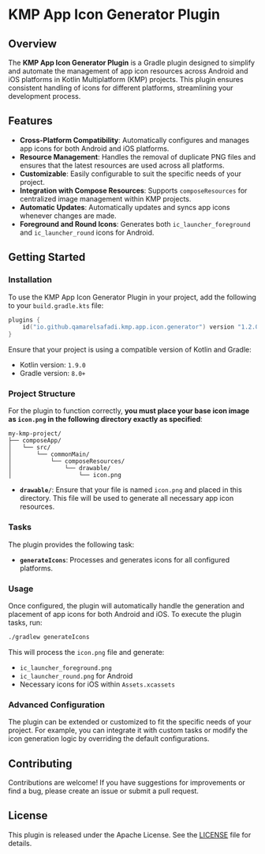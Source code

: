 # **KMP App Icon Generator Plugin**

## **Overview**

The **KMP App Icon Generator Plugin** is a Gradle plugin designed to simplify and automate the management of app icon resources across Android and iOS platforms in Kotlin Multiplatform (KMP) projects. This plugin ensures consistent handling of icons for different platforms, streamlining your development process.

## **Features**

- **Cross-Platform Compatibility**: Automatically configures and manages app icons for both Android and iOS platforms.
- **Resource Management**: Handles the removal of duplicate PNG files and ensures that the latest resources are used across all platforms.
- **Customizable**: Easily configurable to suit the specific needs of your project.
- **Integration with Compose Resources**: Supports `composeResources` for centralized image management within KMP projects.
- **Automatic Updates**: Automatically updates and syncs app icons whenever changes are made.
- **Foreground and Round Icons**: Generates both `ic_launcher_foreground` and `ic_launcher_round` icons for Android.

## **Getting Started**

### **Installation**

To use the KMP App Icon Generator Plugin in your project, add the following to your `build.gradle.kts` file:

```kotlin
plugins {
    id("io.github.qamarelsafadi.kmp.app.icon.generator") version "1.2.0"
}
```

Ensure that your project is using a compatible version of Kotlin and Gradle:

- Kotlin version: `1.9.0`
- Gradle version: `8.0+`

### **Project Structure**

For the plugin to function correctly, **you must place your base icon image as `icon.png` in the following directory exactly as specified**:

```
my-kmp-project/
├── composeApp/
│   └── src/
│       └── commonMain/
│           └── composeResources/
│               └── drawable/
│                   └── icon.png
```

- **`drawable/`**: Ensure that your file is named `icon.png` and placed in this directory. This file will be used to generate all necessary app icon resources.

### **Tasks**

The plugin provides the following task:

- **`generateIcons`**: Processes and generates icons for all configured platforms.

### **Usage**

Once configured, the plugin will automatically handle the generation and placement of app icons for both Android and iOS. To execute the plugin tasks, run:

```bash
./gradlew generateIcons
```

This will process the `icon.png` file and generate:
- `ic_launcher_foreground.png`
- `ic_launcher_round.png` for Android
- Necessary icons for iOS within `Assets.xcassets`

### **Advanced Configuration**

The plugin can be extended or customized to fit the specific needs of your project. For example, you can integrate it with custom tasks or modify the icon generation logic by overriding the default configurations.

## **Contributing**

Contributions are welcome! If you have suggestions for improvements or find a bug, please create an issue or submit a pull request.

## **License**

This plugin is released under the Apache License. See the [LICENSE](https://github.com/qamarelsafadi/KMPAppIconGeneratorPlugin?tab=License-1-ov-file#readme) file for details.
